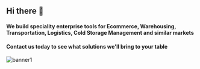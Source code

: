 ## Hi there 👋


#### We build speciality enterprise tools for Ecommerce, Warehousing, Transportation, Logistics, Cold Storage Management and similar markets

#### Contact us today to see what solutions we'll bring to your table 


<!-- ![stage1](https://user-images.githubusercontent.com/114954853/215146874-d60d5027-e1b2-4bc8-9433-582e9600eec4.png)
![s1](https://user-images.githubusercontent.com/114954853/215146935-9d9129b2-ee86-4ee0-ae2e-a7cee05efeb9.png)
-->

<!--

**Here are some ideas to get you started:**

🙋‍♀️ Hi! We build speciality enterprise tools for Transportation, Logistics, Warehousing, and similar markets
👩‍💻 Do you want to work with us? Send us an email
🍿 Fun facts - what does your team eat for breakfast?
🧙 
-->
![banner1](https://user-images.githubusercontent.com/114954853/215146991-8252c21c-d952-4d03-b07e-6e8cdc0b7186.png)
